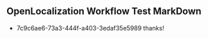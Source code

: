 ## OpenLocalization Workflow Test MarkDown
* 7c9c6ae6-73a3-444f-a403-3edaf35e5989 thanks!

<!--HONumber=Aug16_HO3-->


